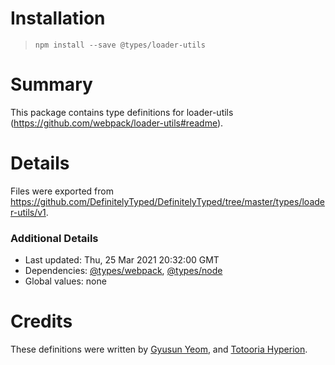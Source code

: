 # Installation
> `npm install --save @types/loader-utils`

# Summary
This package contains type definitions for loader-utils (https://github.com/webpack/loader-utils#readme).

# Details
Files were exported from https://github.com/DefinitelyTyped/DefinitelyTyped/tree/master/types/loader-utils/v1.

### Additional Details
 * Last updated: Thu, 25 Mar 2021 20:32:00 GMT
 * Dependencies: [@types/webpack](https://npmjs.com/package/@types/webpack), [@types/node](https://npmjs.com/package/@types/node)
 * Global values: none

# Credits
These definitions were written by [Gyusun Yeom](https://github.com/Perlmint), and [Totooria Hyperion](https://github.com/TotooriaHyperion).
